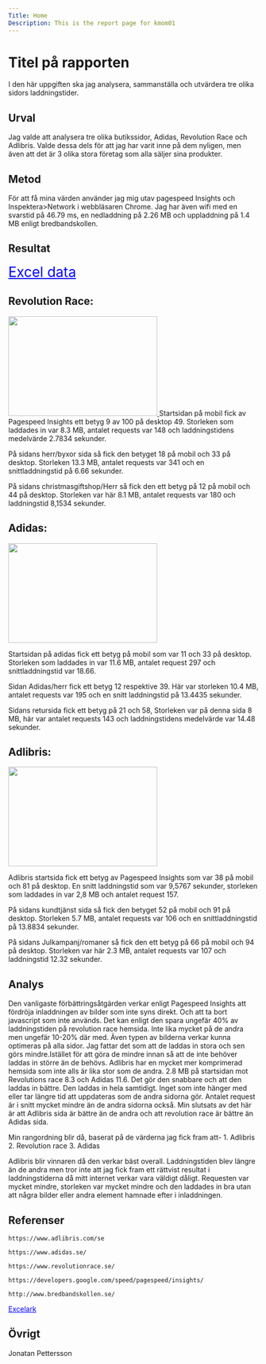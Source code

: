 ```yaml
---
Title: Home
Description: This is the report page for kmom01
---
```

Titel på rapporten
=======================

I den här uppgiften ska jag analysera, sammanställa och utvärdera tre olika sidors laddningstider.

Urval
-----------------------

Jag valde att analysera tre olika butikssidor, Adidas, Revolution Race och Adlibris. Valde dessa dels för att jag har varit inne på dem nyligen, men även att det är 3 olika stora företag som alla säljer sina produkter.

Metod
-----------------------


För att få mina värden använder jag mig utav pagespeed Insights och Inspektera>Network i webbläsaren Chrome.
Jag har även wifi med en svarstid på 46.79 ms, en nedladdning på 2.26 MB och uppladdning på 1.4 MB enligt bredbandskollen. 

Resultat
-----------------------

<a style="color: blue; font-size: 2em" href="https://docs.google.com/spreadsheets/d/1gs2805khrrHG36YGw85wbuoUDlixtr-ALlxMrnxQkxE/edit?usp=sharing">Excel data</a>

Revolution Race: 
----------------------
<a href="../assets/img/rvrx.jpg">
<img height="200px" width="300px" src="../assets/img/rvrx.jpg">
</a>
Startsidan på mobil fick av Pagespeed Insights ett betyg 9 av 100 på desktop 49. Storleken som laddades in var 8.3 MB, antalet requests var 148 och laddningstidens medelvärde 2.7834 sekunder. 

På sidans herr/byxor sida så fick den betyget 18 på mobil och 33 på desktop. Storleken 13.3 MB, antalet requests var 341 och en snittladdningstid på 6.66 sekunder. 

På sidans christmasgiftshop/Herr så fick den ett betyg på 12 på mobil och 44 på desktop. Storleken var här 8.1 MB, antalet requests var 180 och laddningstid 8,1534 sekunder.

Adidas: 
----------------------
<a href="../assets/img/adidas.png">
<img height="200px" width="300px" src="../assets/img/adidas.png">
</a>

Startsidan på adidas fick ett betyg på mobil som var 11 och 33 på desktop. Storleken som laddades in var 11.6 MB, antalet request 297 och snittladdningstid var 18.66.

Sidan Adidas/herr fick ett betyg 12 respektive 39. Här var storleken 10.4 MB, antalet requests var 195 och en snitt laddningstid på 13.4435 sekunder.

Sidans retursida fick ett betyg på 21 och 58, Storleken var på denna sida 8 MB, här var antalet requests 143 och laddningstidens medelvärde var 14.48 sekunder.

Adlibris: 
----------------------
<a href="../assets/img/adlibris.png">
<img height="200px" width="300px" src="../assets/img/adlibris.png">
</a>

Adlibris startsida fick ett betyg av Pagespeed Insights som var 38 på mobil och 81 på desktop. En snitt laddningstid som var 9,5767 sekunder, storleken som laddades in var 2,8 MB och antalet request 157.

På sidans kundtjänst sida så fick den betyget 52 på mobil och 91 på desktop. Storleken 5.7 MB, antalet requests var 106 och en snittladdningstid på 13.8834 sekunder. 

På sidans Julkampanj/romaner så fick den ett betyg på 66 på mobil och 94 på desktop. Storleken var här 2.3 MB, antalet requests var 107 och laddningstid 12.32 sekunder.


Analys
-----------------------

Den vanligaste förbättringsåtgärden verkar enligt Pagespeed Insights att fördröja inladdningen av bilder som inte syns direkt. Och att ta bort javascript som inte används. Det kan enligt den spara ungefär 40% av laddningstiden på revolution race hemsida. Inte lika mycket på de andra men ungefär 10-20% där med. Även typen av bilderna verkar kunna optimeras på alla sidor. Jag fattar det som att de laddas in stora och sen görs mindre.Istället för att göra de mindre innan så att de inte behöver laddas in större än de behövs. Adlibris har en mycket mer komprimerad hemsida som inte alls är lika stor som de andra. 2.8 MB på startsidan mot Revolutions race 8.3 och Adidas 11.6. Det gör den snabbare och att den laddas in bättre. Den laddas in hela samtidigt. Inget som inte hänger med eller tar längre tid att uppdateras som de andra sidorna gör. 
Antalet request är i snitt mycket mindre än de andra sidorna också.
Min slutsats av det här är att Adlibris sida är bättre än de andra och att revolution race är bättre än Adidas sida. 

Min rangordning blir då, baserat på de värderna jag fick fram att- 
    1. Adlibris
    2. Revolution race
    3. Adidas

Adlibris blir vinnaren då den verkar bäst overall. Laddningstiden blev längre än de andra men tror inte att jag fick fram ett rättvist resultat i laddningstiderna då mitt internet verkar vara väldigt dåligt. Requesten var mycket mindre, storleken var mycket mindre och den laddades in bra utan att några bilder eller andra element hamnade efter i inladdningen. 

Referenser
-----------------------
    https://www.adlibris.com/se

    https://www.adidas.se/

    https://www.revolutionrace.se/

    https://developers.google.com/speed/pagespeed/insights/

    http://www.bredbandskollen.se/

<a style="color: blue;" href="https://docs.google.com/spreadsheets/d/1gs2805khrrHG36YGw85wbuoUDlixtr-ALlxMrnxQkxE/edit?usp=sharing">Excelark</a>

Övrigt
-----------------------

Jonatan Pettersson


